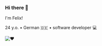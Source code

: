 ### Hi there 👋

I'm Felix!

24 y.o. • German 🇩🇪 • software developer 💻

![❤️](https://skillicons.dev/icons?i=vue,nuxtjs,tailwind,bootstrap,html,css,js,ts,nodejs,git,vscode)

